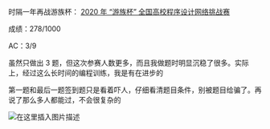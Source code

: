 时隔一年再战游族杯： [2020 年 “游族杯” 全国高校程序设计网络挑战赛](https://acm.ecnu.edu.cn/contest/273/)

成绩：278/1000 

AC：3/9

虽然只做出 3 题，但这次参赛人数更多，而且我做题时明显沉稳了很多。实际上，经过这么长时间的编程训练，我是有在进步的

第一题和最后一题签到题只是看着吓人，仔细看清题目条件，别被题目给骗了。再说了那么多人都能过，不会很复杂的



![在这里插入图片描述](https://img-blog.csdnimg.cn/20200523201151993.png?x-oss-process=image/watermark,type_ZmFuZ3poZW5naGVpdGk,shadow_10,text_aHR0cHM6Ly9ibG9nLmNzZG4ubmV0L3FxXzQzODI3NTk1,size_16,color_FFFFFF,t_70)

